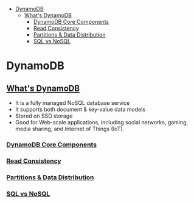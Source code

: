 - [DynamoDB](#dynamodb)
  - [What's DynamoDB](#whats-dynamodb)
    - [DynamoDB Core Components](#dynamodb-core-components)
    - [Read Consistency](#read-consistency)
    - [Partitions & Data Distribution](#partitions--data-distribution)
    - [SQL vs NoSQL](#sql-vs-nosql)

# DynamoDB

## [What's DynamoDB](https://docs.aws.amazon.com/en_pv/amazondynamodb/latest/developerguide/Introduction.html)

- It is a fully managed NoSQL database service
- It supports both document & key-value data models
- Stored on SSD storage
- Good for Web-scale applications, including social networks, gaming, media sharing, and Internet of Things (IoT).


### [DynamoDB Core Components](https://docs.aws.amazon.com/en_pv/amazondynamodb/latest/developerguide/HowItWorks.CoreComponents.html)

### [Read Consistency](https://docs.aws.amazon.com/en_pv/amazondynamodb/latest/developerguide/HowItWorks.ReadConsistency.html)

### [Partitions & Data Distribution](https://docs.aws.amazon.com/en_pv/amazondynamodb/latest/developerguide/HowItWorks.Partitions.html)

### [SQL vs NoSQL](https://docs.aws.amazon.com/en_pv/amazondynamodb/latest/developerguide/SQLtoNoSQL.html#SQLtoNoSQL.WhyDynamoDB)

